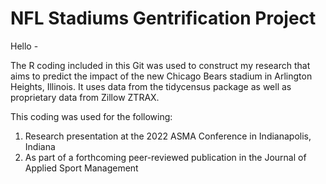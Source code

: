 # NFL Stadiums Gentrification Project

Hello - 

The R coding included in this Git was used to construct my research that aims to predict the impact of the new Chicago Bears stadium in Arlington Heights, Illinois. It uses data from the tidycensus package as well as proprietary data from Zillow ZTRAX. 

This coding was used for the following:

1. Research presentation at the 2022 ASMA Conference in Indianapolis, Indiana
2. As part of a forthcoming peer-reviewed publication in the Journal of Applied Sport Management
